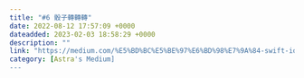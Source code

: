 ```yaml
---
title: "#6 骰子轉轉轉"
date: 2022-08-12 17:57:09 +0000
dateadded: 2023-02-03 18:58:29 +0000
description: ""
link: "https://medium.com/%E5%BD%BC%E5%BE%97%E6%BD%98%E7%9A%84-swift-ios-app-%E9%96%8B%E7%99%BC%E6%95%99%E5%AE%A4/6-%E9%AA%B0%E5%AD%90%E8%BD%89%E8%BD%89%E8%BD%89-f4064ef85ea9?source=rss-ebd4814c8620------2"
category: [Astra's Medium]
---
```

